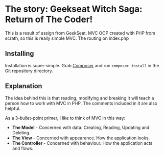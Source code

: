 # The story: Geekseat Witch Saga: Return of The Coder!

This is a result of assign from GeekSeat.
MVC OOP created with PHP from scrath, so this is really simple MVC.
The routing on index.php

## Installing

Installation is super-simple. Grab [Composer](http://getcomposer.org/) and run `composer install` in the Git repository directory.

## Explanation

The idea behind this is that reading, modifying and breaking it will teach a person how to work with MVC in PHP. The comments included in it are also helpful.

As a 3-bullet-point primer, I like to think of MVC in this way:

* **The Model** - Concerned with data. Creating, Reading, Updating and Deleting.
* **The View** - Concerned with appearance. How the application looks.
* **The Controller** - Concerned with behaviour. How the application acts and flows.